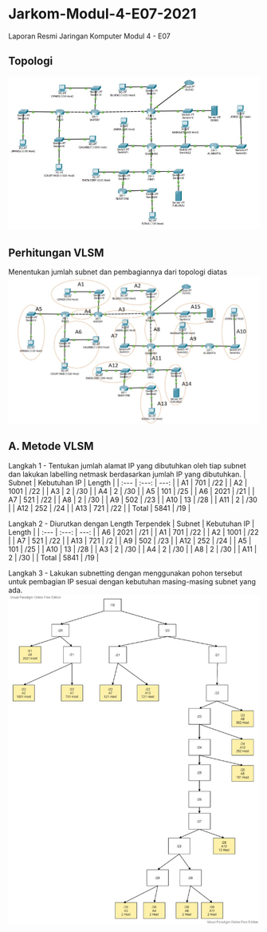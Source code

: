 # Jarkom-Modul-4-E07-2021
Laporan Resmi Jaringan Komputer Modul 4 - E07

## Topologi
![alt text](https://github.com/migellamp/Jarkom-Modul-4-E07-2021/blob/main/images/topologi.jpg) <br />

## Perhitungan VLSM
Menentukan jumlah subnet dan pembagiannya dari topologi diatas
![alt text](https://github.com/migellamp/Jarkom-Modul-4-E07-2021/blob/main/images/subnet.jpg) <br />

## A. Metode VLSM
Langkah 1 - Tentukan jumlah alamat IP yang dibutuhkan oleh tiap subnet dan lakukan labelling netmask berdasarkan jumlah IP yang dibutuhkan.
| Subnet | Kebutuhan IP | Length |
| :---   |    :---:     |  ---:  |
|   A1   |    701    |  /22  |
|   A2   |    1001    |  /22  |
|   A3   |    2    |  /30  |
|   A4   |    2    |  /30  |
|   A5   |    101    |  /25  |
|   A6   |    2021   |  /21  |
|   A7   |    521    |  /22  |
|   A8   |    2   |  /30  |
|   A9   |    502   |  /23  |
|   A10   |    13    |  /28  |
|   A11  |   2   |  /30  |
|   A12   |    252    |  /24  |
|   A13   |    721    |  /22  |
|   Total  |    5841    |  /19 |

Langkah 2 - Diurutkan dengan Length Terpendek
| Subnet | Kebutuhan IP | Length |
| :---   |    :---:     |  ---:  |
|   A6   |    2021    |  /21  |
|   A1   |    701    |  /22  |
|   A2   |    1001    |  /22  |
|   A7   |    521    |  /22  |
|   A13   |    721    |  /2  |
|   A9  |    502   |  /23  |
|   A12   |    252    |  /24  |
|   A5  |    101   |  /25  |
|   A10   |    13   |  /28  |
|   A3   |    2    |  /30  |
|   A4  |   2   |  /30  |
|   A8   |    2    |  /30  |
|   A11   |    2    |  /30  |
|   Total  |    5841    |  /19 |

Langkah 3 - Lakukan subnetting dengan menggunakan pohon tersebut untuk pembagian IP sesuai dengan kebutuhan masing-masing subnet yang ada.
![alt text](https://github.com/migellamp/Jarkom-Modul-4-E07-2021/blob/main/images/tree.jpg) <br />
